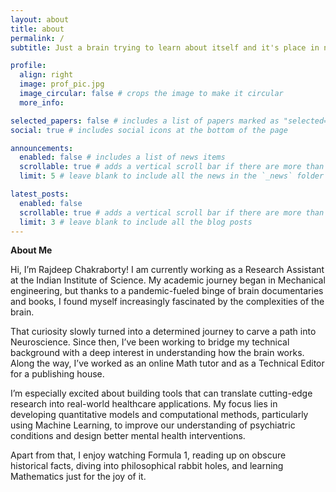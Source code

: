 ```yaml
---
layout: about
title: about
permalink: /
subtitle: Just a brain trying to learn about itself and it's place in nature.

profile:
  align: right
  image: prof_pic.jpg
  image_circular: false # crops the image to make it circular
  more_info: 

selected_papers: false # includes a list of papers marked as "selected={true}"
social: true # includes social icons at the bottom of the page

announcements:
  enabled: false # includes a list of news items
  scrollable: true # adds a vertical scroll bar if there are more than 3 news items
  limit: 5 # leave blank to include all the news in the `_news` folder

latest_posts:
  enabled: false
  scrollable: true # adds a vertical scroll bar if there are more than 3 new posts items
  limit: 3 # leave blank to include all the blog posts
---
```



**About Me**

Hi, I’m Rajdeep Chakraborty! I am currently working as a Research Assistant at the Indian Institute of Science. My academic journey began in Mechanical engineering, but thanks to a pandemic-fueled binge of brain documentaries and books, I found myself increasingly fascinated by the complexities of the brain.

That curiosity slowly turned into a determined journey to carve a path into Neuroscience. Since then, I’ve been working to bridge my technical background with a deep interest in understanding how the brain works. Along the way, I’ve worked as an online Math tutor and as a Technical Editor for a publishing house.

I’m especially excited about building tools that can translate cutting-edge research into real-world healthcare applications. My focus lies in developing quantitative models and computational methods, particularly using Machine Learning, to improve our understanding of psychiatric conditions and design better mental health interventions.

Apart from that, I enjoy watching Formula 1, reading up on obscure historical facts, diving into philosophical rabbit holes, and learning Mathematics just for the joy of it.


